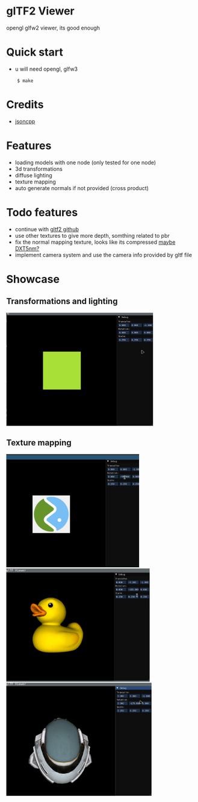 # glTF2 Viewer
opengl glfw2 viewer, its good enough

# Quick start
- u will need opengl, glfw3
```
    $ make
```

# Credits
- [jsoncpp](https://github.com/open-source-parsers/jsoncpp)


# Features
- loading models with one node (only tested for one node)
- 3d transformations
- diffuse lighting
- texture mapping
- auto generate normals if not provided (cross product)

# Todo features
- continue with [gltf2 github](https://github.com/KhronosGroup/glTF-Sample-Models/tree/main/2.0)
- use other textures to give more depth, somthing related to pbr
- fix the normal mapping texture, looks like its compressed [maybe DXT5nm?](https://catlikecoding.com/unity/tutorials/rendering/part-6/)
- implement camera system and use the camera info provided by gltf file



# Showcase

## Transformations and lighting
<img height=300 src="screenshots/transformation+lighting.gif" alt="transformations and lighting">      

## Texture mapping
<img height=300 src="screenshots/textures.gif" alt="cube">     
<img height=300 src="screenshots/duck.gif" alt="duck">     
<img height=300 src="screenshots/helmet.gif" alt="helemt">     


